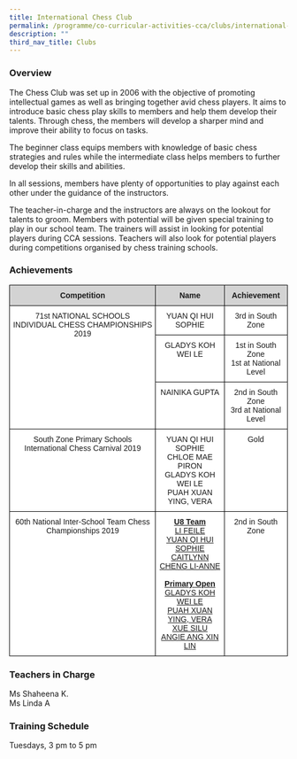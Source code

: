 ```yaml
---
title: International Chess Club
permalink: /programme/co-curricular-activities-cca/clubs/international-chess-club/
description: ""
third_nav_title: Clubs
---
```

### **Overview**

The Chess Club was set up in 2006 with the objective of promoting intellectual games as well as bringing together avid chess players. It aims to introduce basic chess play skills to members and help them develop their talents. Through chess, the members will develop a sharper mind and improve their ability to focus on tasks.  
  
The beginner class equips members with knowledge of basic chess strategies and rules while the intermediate class helps members to further develop their skills and abilities.  
  
In all sessions, members have plenty of opportunities to play against each other under the guidance of the instructors.  
  
The teacher-in-charge and the instructors are always on the lookout for talents to groom. Members with potential will be given special training to play in our school team. The trainers will assist in looking for potential players during CCA sessions. Teachers will also look for potential players during competitions organised by chess training schools.

  

### **Achievements**

<style type="text/css">
.tg  {border-collapse:collapse;border-spacing:0;}
.tg td{border-color:black;border-style:solid;border-width:1px;font-family:Arial, sans-serif;font-size:14px;
  overflow:hidden;padding:10px 5px;word-break:normal;}
.tg th{border-color:black;border-style:solid;border-width:1px;font-family:Arial, sans-serif;font-size:14px;
  font-weight:normal;overflow:hidden;padding:10px 5px;word-break:normal;}
.tg .tg-cj27{background-color:#FFF;font-weight:bold;text-align:center;text-decoration:underline;vertical-align:top}
.tg .tg-n348{background-color:#D3D3D3;font-weight:bold;text-align:center;vertical-align:top}
.tg .tg-7yig{background-color:#FFF;text-align:center;vertical-align:top}
</style>
<table class="tg">
<thead>
  <tr>
    <th class="tg-n348">Competition</th>
    <th class="tg-n348">Name</th>
    <th class="tg-n348">Achievement</th>
  </tr>
</thead>
<tbody>
  <tr>
    <td class="tg-7yig" rowspan="3">71st NATIONAL SCHOOLS INDIVIDUAL CHESS CHAMPIONSHIPS 2019</td>
    <td class="tg-7yig">YUAN QI HUI SOPHIE</td>
    <td class="tg-7yig">3rd in South Zone</td>
  </tr>
  <tr>
    <td class="tg-7yig">GLADYS KOH WEI LE</td>
    <td class="tg-7yig">1st in South Zone<br>1st at National Level</td>
  </tr>
  <tr>
    <td class="tg-7yig">NAINIKA GUPTA</td>
    <td class="tg-7yig">2nd in South Zone<br>3rd at National Level</td>
  </tr>
  <tr>
    <td class="tg-7yig">South Zone Primary Schools International Chess Carnival 2019</td>
    <td class="tg-7yig">YUAN QI HUI SOPHIE<br>CHLOE MAE PIRON<br>GLADYS KOH WEI LE<br>PUAH XUAN YING, VERA<br></td>
    <td class="tg-7yig">Gold</td>
  </tr>
  <tr>
    <td class="tg-7yig">60th National Inter-School Team Chess Championships 2019</td>
    <td class="tg-cj27">U8 Team<br><span style="font-weight:400;font-style:normal">LI FEILE</span><br><span style="font-weight:400;font-style:normal">YUAN QI HUI SOPHIE</span><br><span style="font-weight:400;font-style:normal">CAITLYNN CHENG LI-ANNE</span><br><br>Primary Open<br><span style="font-weight:400;font-style:normal">GLADYS KOH WEI LE</span><br><span style="font-weight:400;font-style:normal">PUAH XUAN YING, VERA</span><br><span style="font-weight:400;font-style:normal">XUE SILU</span><br><span style="font-weight:400;font-style:normal">ANGIE ANG XIN LIN</span><br></td>
    <td class="tg-7yig">2nd in South Zone</td>
  </tr>
</tbody>
</table>

### Teachers in Charge

Ms Shaheena K.  <br>
Ms Linda A  
  

### Training Schedule

Tuesdays, 3 pm to 5 pm

